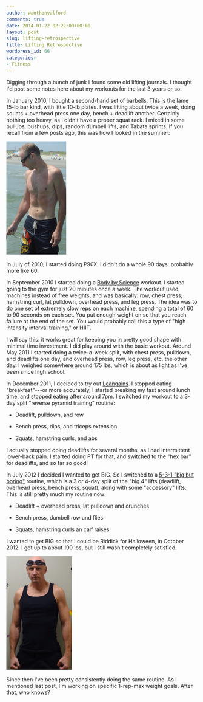 ```yaml
---
author: wanthonyalford
comments: true
date: 2014-01-22 02:22:09+00:00
layout: post
slug: lifting-retrospective
title: Lifting Retrospective
wordpress_id: 66
categories:
- Fitness
---
```


Digging through a bunch of junk I found some old lifting journals. I thought I'd post some notes here about my workouts for the last 3 years or so.

In January 2010, I bought a second-hand set of barbells. This is the lame 15-lb bar kind, with little 10-lb plates. I was lifting about twice a week, doing squats + overhead press one day, bench + deadlift another. Certainly nothing too heavy, as I didn't have a proper squat rack. I mixed in some pullups, pushups, dips, random dumbell lifts, and Tabata sprints. If you recall from a few posts ago, this was how I looked in the summer:

[![Me in 2010](/images/10.jpg)](/images/10.jpg)

In July of 2010, I started doing P90X. I didn't do a whole 90 days; probably more like 60.

In September 2010 I started doing a [Body by Science](http://www.amazon.com/Body-Science-Research-Strength-Training/dp/0071597174) workout. I started going to the gym for just 20 minutes once a week. The workout used machines instead of free weights, and was basically: row, chest press, hamstring curl, lat pulldown, overhead press, and leg press. The idea was to do one set of extremely slow reps on each machine, spending a total of 60 to 90 seconds on each set. You put enough weight on so that you reach failure at the end of the set. You would probably call this a type of "high intensity interval training," or HIIT.

I will say this: it works great for keeping you in pretty good shape with minimal time investment. I did play around with the basic workout. Around May 2011 I started doing a twice-a-week split, with chest press, pulldown, and deadlifts one day, and overhead press, row, leg press, etc. the other day. I weighed somewhere around 175 lbs, which is about as light as I've been since high school.

In December 2011, I decided to try out [Leangains](http://www.leangains.com/). I stopped eating "breakfast"---or more accurately, I started breaking my fast around lunch time, and stopped eating after around 7pm. I switched my workout to a 3-day split "reverse pyramid training" routine:



	
  * Deadlift, pulldown, and row

	
  * Bench press, dips, and triceps extension

	
  * Squats, hamstring curls, and abs


I actually stopped doing deadlifts for several months, as I had intermittent lower-back pain. I started doing PT for that, and switched to the "hex bar" for deadlifts, and so far so good!

In July 2012 I decided I wanted to get BIG. So I switched to a [5-3-1 "big but boring"](http://www.strstd.com/) routine, which is a 3 or 4-day split of the "big 4" lifts (deadlift, overhead press, bench press, squat), along with some "accessory" lifts. This is still pretty much my routine now:



	
  * Deadlift + overhead press, lat pulldown and crunches

	
  * Bench press, dumbell row and flies

	
  * Squats, hamstring curls an calf raises


I wanted to get BIG so that I could be Riddick for Halloween, in October 2012. I got up to about 190 lbs, but I still wasn't completely satisfied.

[![Riddick](/images/riddick1.jpg)](/images/riddick1.jpg)

Since then I've been pretty consistently doing the same routine. As I mentioned last post, I'm working on specific 1-rep-max weight goals. After that, who knows?
